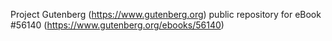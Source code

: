 Project Gutenberg (https://www.gutenberg.org) public repository for
eBook #56140 (https://www.gutenberg.org/ebooks/56140)
